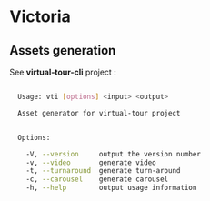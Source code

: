 # Victoria

## Assets generation

See **virtual-tour-cli** project :

```bash

  Usage: vti [options] <input> <output>

  Asset generator for virtual-tour project


  Options:

    -V, --version     output the version number
    -v, --video       generate video
    -t, --turnaround  generate turn-around
    -c, --carousel    generate carousel
    -h, --help        output usage information
```